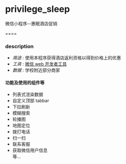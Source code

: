 # privilege_sleep

微信小程序--惠眠酒店促销

====

### description
- _用途_ : 使用本程序获得酒店返利资格以得到价格上的优惠
- _工具_ : [微信 web 开发者工具](https://mp.weixin.qq.com/debug/wxadoc/dev/devtools/download.html?t=1477579747265)
- _数据_ : 学校附近部分商家

#### 功能及使用的组件等
* 列表式渲染数据
* 自定义顶部 tabbar
* 下拉刷新
* 模糊搜索
* 轮播图
* 地图定位
* 拨打电话
* 扫一扫
* 联系客服
* 获取微信用户信息
<br/>等...
